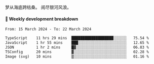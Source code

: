 梦从海底跨枯桑。
阅尽银河风浪。


#### 📝 Weekly development breakdown

<!--START_SECTION:waka-->

```txt
From: 15 March 2024 - To: 22 March 2024

TypeScript    11 hrs 29 mins  ███████████████████░░░░░░   75.54 %
JavaScript    1 hr 55 mins    ███░░░░░░░░░░░░░░░░░░░░░░   12.65 %
JSON          1 hr 2 mins     █▓░░░░░░░░░░░░░░░░░░░░░░░   06.83 %
TSConfig      20 mins         ▓░░░░░░░░░░░░░░░░░░░░░░░░   02.28 %
Image (svg)   10 mins         ▒░░░░░░░░░░░░░░░░░░░░░░░░   01.16 %
```

<!--END_SECTION:waka-->



